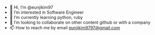- 👋 Hi, I’m @eunjikim97
- 👀 I’m interested in Software Engineer 
- 🌱 I’m currently learning python, ruby
- 💞️ I’m looking to collaborate on other content github or with a company
- 📫 How to reach me by email eunjikim9797@gmail.com

<!---
eunjikim97/eunjikim97 is a ✨ special ✨ repository because its `README.md` (this file) appears on your GitHub profile.
You can click the Preview link to take a look at your changes.
--->
